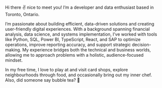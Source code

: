 Hi there ✌️ nice to meet you! I’m a developer and data enthusiast based in Toronto, Ontario.

I’m passionate about building efficient, data-driven solutions and creating user-friendly digital experiences. With a background spanning financial analysis, data science, and systems implementation, I’ve worked with tools like Python, SQL, Power BI, TypeScript, React, and SAP to optimize operations, improve reporting accuracy, and support strategic decision-making. My experience bridges both the technical and business worlds, allowing me to approach problems with a holistic, audience-focused mindset.

In my free time, I love to play at and visit card shops, explore neighbourhoods through food, and occasionally bring out my inner chef. Also, did someone say bubble tea? 🧋
